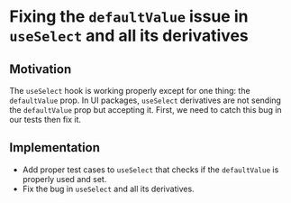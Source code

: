 # Fixing the `defaultValue` issue in `useSelect` and all its derivatives

## Motivation

The `useSelect` hook is working properly except for one thing: the `defaultValue` prop. In UI packages, `useSelect` derivatives are not sending the `defaultValue` prop but accepting it. First, we need to catch this bug in our tests then fix it.

## Implementation

- Add proper test cases to `useSelect` that checks if the `defaultValue` is properly used and set.
- Fix the bug in `useSelect` and all its derivatives.